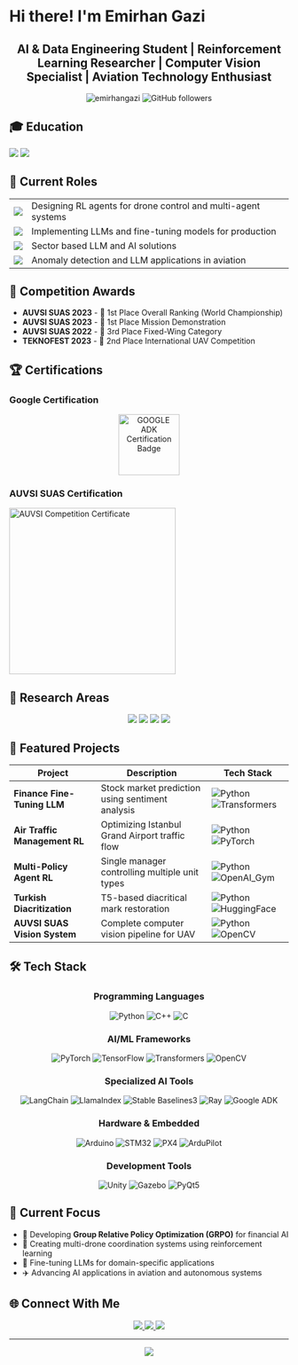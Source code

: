 # Hi there! I'm Emirhan Gazi

<div align="center">
  <h2>AI & Data Engineering Student | Reinforcement Learning Researcher | Computer Vision Specialist | Aviation Technology Enthusiast</h2>
</div>

<div align="center">
  <img src="https://komarev.com/ghpvc/?username=emirhangazi&label=Profile%20views&color=0e75b6&style=flat" alt="emirhangazi" />
  <img src="https://img.shields.io/github/followers/emirhangazi?label=Followers&style=social" alt="GitHub followers" />
</div>

## 🎓 Education

<div align="left">
  <img src="https://img.shields.io/badge/Istanbul_Technical_University-AI_&_Data_Science-blue?style=for-the-badge&logo=university&logoColor=white" />
  <img src="https://img.shields.io/badge/GPA-3.2/4.00-green?style=for-the-badge" />
</div>

## 🚀 Current Roles

<table>
  <tr>
    <td><img src="https://img.shields.io/badge/ITU_RL_Lab-Research_Assistant-purple?style=for-the-badge" /></td>
    <td>Designing RL agents for drone control and multi-agent systems</td>
  </tr>
  <tr>
    <td><img src="https://img.shields.io/badge/TURCELL-Associate_AI_Engineer-orange?style=for-the-badge" /></td>
    <td>Implementing LLMs and fine-tuning models for production</td>
  </tr>
  <tr>
    <td><img src="https://img.shields.io/badge/CEVIZ-Co_Founder_&_CEO-gold?style=for-the-badge" /></td>
    <td>Sector based LLM and AI solutions </td>
  </tr>
  <tr>
    <td><img src="https://img.shields.io/badge/ITU_ARC-AI_Research_Assistant-teal?style=for-the-badge" /></td>
    <td>Anomaly detection and LLM applications in aviation</td>
  </tr>
</table>




## 🥇 Competition Awards
- **AUVSI SUAS 2023** - 🥇 1st Place Overall Ranking (World Championship)
- **AUVSI SUAS 2023** - 🥇 1st Place Mission Demonstration
- **AUVSI SUAS 2022** - 🥉 3rd Place Fixed-Wing Category
- **TEKNOFEST 2023** - 🥈 2nd Place International UAV Competition

## 🏆 Certifications

### Google Certification

<div align="center">
  <a href="https://www.credly.com/badges/e62381bb-dde4-40da-b2f2-549336275379">
    <img src="https://images.credly.com/size/110x110/images/e62381bb-dde4-40da-b2f2-549336275379/badge.png" 
         alt="GOOGLE ADK Certification Badge" 
         width="110" 
         height="110">
  </a>
</div>

### AUVSI SUAS Certification

<img src="./images/auvsi-certificate.jpg" width="300" alt="AUVSI Competition Certificate">

## 🔬 Research Areas

<div align="center">
  <img src="https://img.shields.io/badge/Natural_Language_Processing-LLMs-blue?style=for-the-badge&logo=openai&logoColor=white" />
  <img src="https://img.shields.io/badge/Reinforcement_Learning-Multi_Agent-green?style=for-the-badge&logo=python&logoColor=white" />
  <img src="https://img.shields.io/badge/Computer_Vision-YOLO_&_Segmentation-red?style=for-the-badge&logo=opencv&logoColor=white" />
  <img src="https://img.shields.io/badge/Aviation_AI-Drone_Control-purple?style=for-the-badge&logo=drone&logoColor=white" />
</div>

## 💼 Featured Projects

<div align="center">
  
| Project | Description | Tech Stack |
|---------|-------------|------------|
| **Finance Fine-Tuning LLM** | Stock market prediction using sentiment analysis | ![Python](https://img.shields.io/badge/Python-3776AB?style=flat&logo=python&logoColor=white) ![Transformers](https://img.shields.io/badge/🤗_Transformers-yellow) |
| **Air Traffic Management RL** | Optimizing Istanbul Grand Airport traffic flow | ![Python](https://img.shields.io/badge/Python-3776AB?style=flat&logo=python&logoColor=white) ![PyTorch](https://img.shields.io/badge/PyTorch-EE4C2C?style=flat&logo=pytorch&logoColor=white) |
| **Multi-Policy Agent RL** | Single manager controlling multiple unit types | ![Python](https://img.shields.io/badge/Python-3776AB?style=flat&logo=python&logoColor=white) ![OpenAI_Gym](https://img.shields.io/badge/OpenAI_Gym-green) |
| **Turkish Diacritization** | T5-based diacritical mark restoration | ![Python](https://img.shields.io/badge/Python-3776AB?style=flat&logo=python&logoColor=white) ![HuggingFace](https://img.shields.io/badge/🤗_HuggingFace-yellow) |
| **AUVSI SUAS Vision System** | Complete computer vision pipeline for UAV | ![Python](https://img.shields.io/badge/Python-3776AB?style=flat&logo=python&logoColor=white) ![OpenCV](https://img.shields.io/badge/OpenCV-27338e?style=flat&logo=OpenCV&logoColor=white) |

</div>

## 🛠️ Tech Stack

<div align="center">

### Programming Languages
![Python](https://img.shields.io/badge/Python-3776AB?style=for-the-badge&logo=python&logoColor=white)
![C++](https://img.shields.io/badge/C++-00599C?style=for-the-badge&logo=c%2B%2B&logoColor=white)
![C](https://img.shields.io/badge/C-00599C?style=for-the-badge&logo=c&logoColor=white)

### AI/ML Frameworks
![PyTorch](https://img.shields.io/badge/PyTorch-EE4C2C?style=for-the-badge&logo=pytorch&logoColor=white)
![TensorFlow](https://img.shields.io/badge/TensorFlow-FF6F00?style=for-the-badge&logo=tensorflow&logoColor=white)
![Transformers](https://img.shields.io/badge/🤗_Transformers-yellow?style=for-the-badge)
![OpenCV](https://img.shields.io/badge/OpenCV-27338e?style=for-the-badge&logo=OpenCV&logoColor=white)

### Specialized AI Tools
![LangChain](https://img.shields.io/badge/LangChain-121212?style=for-the-badge)
![LlamaIndex](https://img.shields.io/badge/LlamaIndex-purple?style=for-the-badge)
![Stable Baselines3](https://img.shields.io/badge/Stable_Baselines3-green?style=for-the-badge)
![Ray](https://img.shields.io/badge/Ray-028CF0?style=for-the-badge&logo=ray&logoColor=white)
![Google ADK](https://img.shields.io/badge/Google_ADK-4285F4?style=for-the-badge&logo=google&logoColor=white)

### Hardware & Embedded
![Arduino](https://img.shields.io/badge/Arduino-00979D?style=for-the-badge&logo=arduino&logoColor=white)
![STM32](https://img.shields.io/badge/STM32-03234B?style=for-the-badge&logo=stmicroelectronics&logoColor=white)
![PX4](https://img.shields.io/badge/PX4-0080FF?style=for-the-badge)
![ArduPilot](https://img.shields.io/badge/ArduPilot-red?style=for-the-badge)

### Development Tools
![Unity](https://img.shields.io/badge/Unity-000000?style=for-the-badge&logo=unity&logoColor=white)
![Gazebo](https://img.shields.io/badge/Gazebo-orange?style=for-the-badge)
![PyQt5](https://img.shields.io/badge/PyQt5-41CD52?style=for-the-badge&logo=qt&logoColor=white)

</div>

## 🎯 Current Focus


- 🔬 Developing **Group Relative Policy Optimization (GRPO)** for financial AI
- 🚁 Creating multi-drone coordination systems using reinforcement learning
- 🧠 Fine-tuning LLMs for domain-specific applications
- ✈️ Advancing AI applications in aviation and autonomous systems

## 🌐 Connect With Me

<div align="center">
  <a href="mailto:gazi20@itu.edu.tr">
    <img src="https://img.shields.io/badge/Email-D14836?style=for-the-badge&logo=gmail&logoColor=white" />
  </a>
  <a href="https://linkedin.com/in/emirhangazi">
    <img src="https://img.shields.io/badge/LinkedIn-0077B5?style=for-the-badge&logo=linkedin&logoColor=white" />
  </a>
  <a href="https://github.com/emirhangazi">
    <img src="https://img.shields.io/badge/GitHub-100000?style=for-the-badge&logo=github&logoColor=white" />
  </a>
</div>


---

<div align="center">
  <img src="https://capsule-render.vercel.app/api?type=waving&color=gradient&height=100&section=footer&text=Thanks%20for%20visiting!&fontSize=16&fontAlign=70&desc=Open%20to%20collaborations%20in%20AI%20and%20Aviation&descAlign=70&descAlignY=88"/>
</div>
